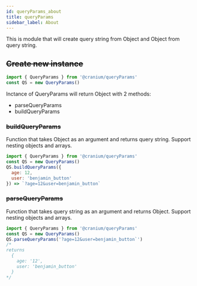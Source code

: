 ```yaml
---
id: queryParams_about
title: queryParams
sidebar_label: About
---
```


This is module that will create query string from Object and Object from query string.

## ~~Create new instance~~

```javascript
import { QueryParams } from '@cranium/queryParams'
const QS = new QueryParams()
```

Inctance of QueryParams will return Object with 2 methods:
- parseQueryParams
- buildQueryParams

### ~~buildQueryParams~~

Function that takes Object as an argument and returns query string. Support nesting objects and arrays.

```javascript
import { QueryParams } from '@cranium/queryParams'
const QS = new QueryParams()
QS.buildQueryParams({
  age: 12,
  user: 'benjamin_button'
}) => `?age=12&user=benjamin_button`
```
### ~~parseQueryParams~~

Function that takes query string as an argument and returns Object. Support nesting objects and arrays.

```javascript
import { QueryParams } from '@cranium/queryParams'
const QS = new QueryParams()
QS.parseQueryParams('?age=12&user=benjamin_button`')
/*
returns
  {
    age: '12',
    user: 'benjamin_button'
  }
*/
```